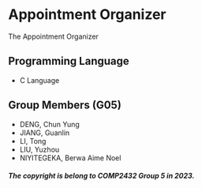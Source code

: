 # Appointment Organizer
The Appointment Organizer

## Programming Language
- C Language

## Group Members (G05)
- DENG, Chun Yung
- JIANG, Guanlin
- LI, Tong
- LIU, Yuzhou
- NIYITEGEKA, Berwa Aime Noel

<h5>The copyright is belong to COMP2432 Group 5 in 2023.</h5>
